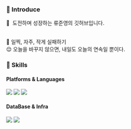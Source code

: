 ### 🤞 Introduce
<p>
  🤨&nbsp; 도전하며 성장하는 류준영의 깃허브입니다.  <br/><br/>
</p>

🥲&nbsp;일찍, 자주, 작게 실패하기 <br>
😌&nbsp;오늘을 바꾸지 않으면, 내일도 오늘의 연속일 뿐이다. <br>

### 💪 Skills
#### Platforms & Languages ####
<p>
  <img src="https://img.shields.io/badge/Java-007396?style=flat-square&logo=Java&logoColor=white"/>
  <img src="https://img.shields.io/badge/SpringBoot-007396?style=flat-square&logo=SpringBoot&logoColor=white"/>
  <img src="https://img.shields.io/badge/Elasticsearch-007396?style=flat-square&logo=Elasticsearch&logoColor=white"/>
</p>

#### DataBase & Infra ####
<p>
  <img src="https://img.shields.io/badge/MySQL-007396?style=flat-square&logo=MySQL&logoColor=white"/>
  <img src="https://img.shields.io/badge/EC2-007396?style=flat-square&logo=EC2&logoColor=white"/>
</p>
